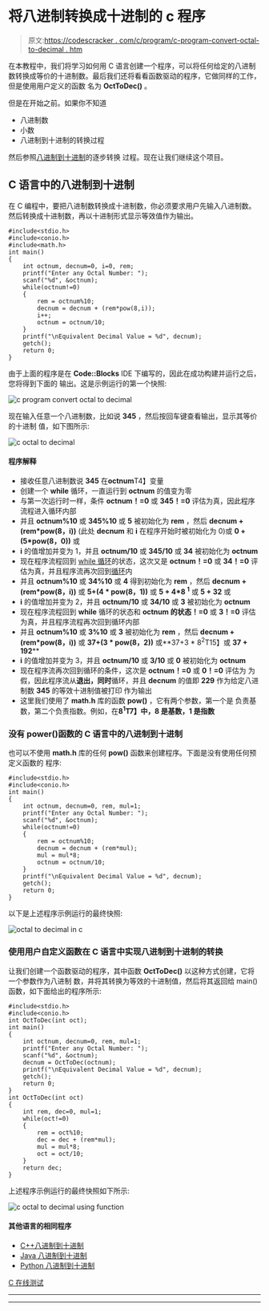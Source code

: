 # 将八进制转换成十进制的 c 程序

> 原文:[https://codescracker . com/c/program/c-program-convert-octal-to-decimal . htm](https://codescracker.com/c/program/c-program-convert-octal-to-decimal.htm)

在本教程中，我们将学习如何用 C 语言创建一个程序，可以将任何给定的八进制数转换成等价的十进制数。最后我们还将看看函数驱动的程序，它做同样的工作，但是使用用户定义的函数 名为 **OctToDec()** 。

但是在开始之前。如果你不知道

*   八进制数
*   小数
*   八进制到十进制的转换过程

然后参照[八进制到十进制](/computer-fundamental/octal-to-decimal.htm)的逐步转换 过程。现在让我们继续这个项目。

## C 语言中的八进制到十进制

在 C 编程中，要把八进制数转换成十进制数，你必须要求用户先输入八进制数。然后转换成十进制数，再以十进制形式显示等效值作为输出。

```
#include<stdio.h>
#include<conio.h>
#include<math.h>
int main()
{
    int octnum, decnum=0, i=0, rem;
    printf("Enter any Octal Number: ");
    scanf("%d", &octnum);
    while(octnum!=0)
    {
        rem = octnum%10;
        decnum = decnum + (rem*pow(8,i));
        i++;
        octnum = octnum/10;
    }
    printf("\nEquivalent Decimal Value = %d", decnum);
    getch();
    return 0;
}
```

由于上面的程序是在 **Code::Blocks** IDE 下编写的，因此在成功构建并运行之后，您将得到下面的 输出。这是示例运行的第一个快照:

![c program convert octal to decimal](../Images/961cf30825a9ef4d2d505308f19e8753.png)

现在输入任意一个八进制数，比如说 **345** ，然后按回车键查看输出，显示其等价的十进制 值，如下图所示:

![c octal to decimal](../Images/5a789424beadc9caf7ef7fc54d5a6d42.png)

#### 程序解释

*   接收任意八进制数说 **345** 在**octnum**T4】变量
*   创建一个 **while** 循环，一直运行到 **octnum** 的值变为零
*   与第一次运行时一样，条件 **octnum！=0** 或 **345！=0** 评估为真，因此程序流程进入循环内部
*   并且 **octnum%10** 或 **345%10** 或 **5** 被初始化为 **rem** ，然后 **decnum + (rem*pow(8，i))** (此处 **decnum** 和 **i** 在程序开始时被初始化为 0)或 **0 + (5*pow(8，0))** 或
*   **i** 的值增加并变为 1，并且 **octnum/10** 或 **345/10** 或 **34** 被初始化为 **octnum**
*   现在程序流程回到 [while 循环](/c/c-while-loop.htm)的状态，这次又是 **octnum！=0** 或 **34！=0** 评估为真，并且程序流再次回到[循环](/c/c-loops.htm)内
*   并且 **octnum%10** 或 **34%10** 或 **4** 得到初始化为 **rem** ，然后 **decnum + (rem*pow(8，i))** 或 **5+(4 * pow(8，1))** 或 **5 + 4*8 <sup>1</sup>** 或 **5 + 32** 或
*   **i** 的值增加并变为 2，并且 **octnum/10** 或 **34/10** 或 **3** 被初始化为 **octnum**
*   现在程序流程回到 **while** 循环的状态和 **octnum 的状态！=0** 或 **3！=0** 评估为真，并且程序流程再次回到循环内部
*   并且 **octnum%10** 或 **3%10** 或 **3** 被初始化为 **rem** ，然后 **decnum + (rem*pow(8，i))** 或 **37+(3 * pow(8，2))** 或**37+3 * 8<sup>2</sup>T15】或 **37 + 192****
*   **i** 的值增加并变为 3，并且 **octnum/10** 或 **3/10** 或 **0** 被初始化为 **octnum**
*   现在程序流再次回到循环的条件，这次是 **octnum！=0** 或 **0！=0** 评估为 为假，因此程序流从**退出，同时**循环，并且 **decnum** 的值即 **229** 作为给定八进制数 **345** 的等效十进制值被打印 作为输出
*   这里我们使用了 **math.h** 库的函数 **pow()** ，它有两个参数，第一个是 负责基数，第二个负责指数。例如，在**8<sup>1</sup>T7】中，8 是基数，1 是指数**

### 没有 power()函数的 C 语言中的八进制到十进制

也可以不使用 **math.h** 库的任何 **pow()** 函数来创建程序。下面是没有使用任何预定义函数的 程序:

```
#include<stdio.h>
#include<conio.h>
int main()
{
    int octnum, decnum=0, rem, mul=1;
    printf("Enter any Octal Number: ");
    scanf("%d", &octnum);
    while(octnum!=0)
    {
        rem = octnum%10;
        decnum = decnum + (rem*mul);
        mul = mul*8;
        octnum = octnum/10;
    }
    printf("\nEquivalent Decimal Value = %d", decnum);
    getch();
    return 0;
}
```

以下是上述程序示例运行的最终快照:

![octal to decimal in c](../Images/5f406511f8dffde04cbae91cac96d65b.png)

### 使用用户自定义函数在 C 语言中实现八进制到十进制的转换

让我们创建一个函数驱动的程序，其中函数 **OctToDec()** 以这种方式创建，它将一个参数作为八进制 数，并将其转换为等效的十进制值，然后将其返回给 main()函数，如下面给出的程序所示:

```
#include<stdio.h>
#include<conio.h>
int OctToDec(int oct);
int main()
{
    int octnum, decnum=0, rem, mul=1;
    printf("Enter any Octal Number: ");
    scanf("%d", &octnum);
    decnum = OctToDec(octnum);
    printf("\nEquivalent Decimal Value = %d", decnum);
    getch();
    return 0;
}
int OctToDec(int oct)
{
    int rem, dec=0, mul=1;
    while(oct!=0)
    {
        rem = oct%10;
        dec = dec + (rem*mul);
        mul = mul*8;
        oct = oct/10;
    }
    return dec;
}
```

上述程序示例运行的最终快照如下所示:

![c octal to decimal using function](../Images/ba95fa69717f0e614e4a28f3a5b9742a.png)

#### 其他语言的相同程序

*   [C++八进制到十进制](/cpp/program/cpp-program-convert-octal-to-decimal.htm)
*   [Java 八进制到十进制](/java/program/java-program-convert-octal-to-decimal.htm)
*   [Python 八进制到十进制](/python/program/python-program-convert-octal-to-decimal.htm)

[C 在线测试](/exam/showtest.php?subid=2)

* * *

* * *